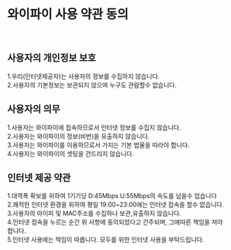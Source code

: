 
<h1>와이파이 사용 약관 동의</h1> <br>
<h2>사용자의 개인정보 보호</h2>
1.우리(인터넷제공자)는 사용자의 정보를 수집하지 않습니다.<br>
2.사용자의 기본정보는 보관되지 않으며 누구도 관람할수 없습니다.<br>
<h2>사용자의 의무</h2>
1.사용자는 와이파이에 접속하므로서 인터넷 정보를 수집지 않습니다.<br>
2.사용자는 와이파이의 정보(비번)을 유출하지 않습니다.<br>
3.사용자는 와이파이를 이용하므로서 가지는 기본 법율을 따라야 합니다.<br>
4.사용자는 와이파이의 셋팅을 건드리지 않습니다.<br>
<h2>인터넷 제공 약관</h2> 
1.대역폭 확보를 위하여 1기기당 D:45Mbps U:55Mbps의 속도를 넘을수 업습니다 <br>
2.쾌적한 인터넷 환경을 위하여 평일 19:00~23:00에는 인터넷 접속을 할수 없습니다.<br>
3.사용자의 아이피 및 MAC주소를 수집하나 보관,유출하지 않습니다.<br>
4.인터넷 접속을 누르는 순간 위 사항에 동의되었다고 간주되며, 그에따른 책임을 져야합니다. <br>
5.인터넷 사용에는 책임이 따릅니다. 모두를 위한 인터넷 사용을 부탁드립니다.<br>
